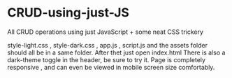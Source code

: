 # CRUD-using-just-JS
All CRUD operations using just JavaScript + some neat CSS trickery

style-light.css , style-dark.css , app.js , script.js and the assets folder should all be in a same folder.
After thet just open index.html
There is also a dark-theme toggle in the header, be sure to try it.
Page is completely responsive , and can even be viewed in mobile screen size comfortably.
